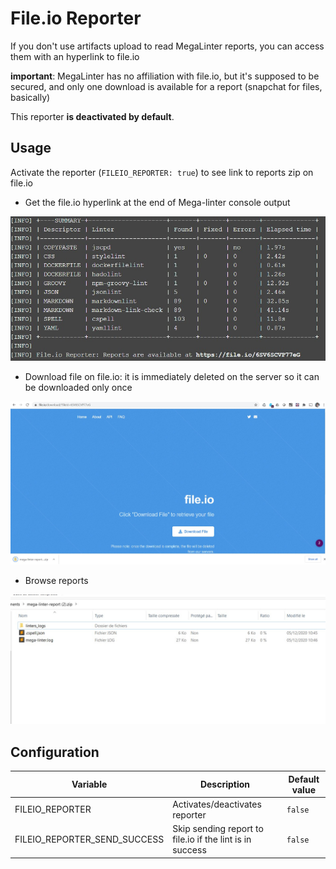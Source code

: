 # File.io Reporter

If you don't use artifacts upload to read MegaLinter reports, you can access them with an hyperlink to file.io

**important**: MegaLinter has no affiliation with file.io, but it's supposed to be secured, and only one download is available for a report (snapchat for files, basically)

This reporter **is deactivated by default**.

## Usage

Activate the reporter (`FILEIO_REPORTER: true`) to see link to reports zip on file.io

- Get the file.io hyperlink at the end of Mega-linter console output

![Screenshot](../assets/images/FileIOReporter_1.jpg)

- Download file on file.io: it is immediately deleted on the server so it can be downloaded only once

![Screenshot](../assets/images/FileIOReporter_2.jpg)

- Browse reports

![Screenshot](../assets/images/FileIOReporter_3.jpg)

## Configuration

| Variable        | Description                    | Default value |
|-----------------|--------------------------------|---------------|
| FILEIO_REPORTER | Activates/deactivates reporter | `false`         |
| FILEIO_REPORTER_SEND_SUCCESS | Skip sending report to file.io if the lint is in success |   `false`    |    
